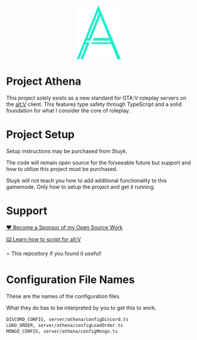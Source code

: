 <p align="center">
    <img src="./assets/athena_lrg.png" width="125" />
</p>

# Project Athena

This project solely exists as a new standard for GTA:V roleplay servers on the [alt:V](https://altv.mp/) client. This features type safety through TypeScript and a solid foundation for what I consider the core of roleplay.

# Project Setup

Setup instructions may be purchased from Stuyk.

The code will remain open source for the forseeable future but support and how to utilize this project must be purchased.

Stuyk will not teach you how to add additional functionality to this gamemode. Only how to setup the project and get it running.

# Support

[❤️ Become a Sponsor of my Open Source Work](https://github.com/sponsors/Stuyk/)

[⌨️ Learn how to script for alt:V](https://stuyk.github.io/altv-javascript-guide/)

⭐ This repository if you found it useful!

# Configuration File Names

These are the names of the configuration files. 

What they do has to be interpreted by you to get this to work.

```
DISCORD_CONFIG, server/athena/configDiscord.ts
LOAD_ORDER, server/athena/configLoadOrder.ts
MONGO_CONFIG, server/athena/configMongo.ts
```